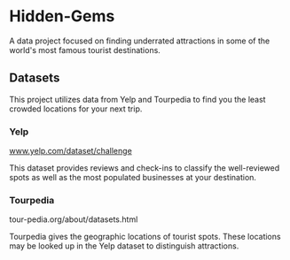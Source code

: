 # Hidden-Gems
A data project focused on finding underrated attractions in some of the world's most famous tourist destinations.

## Datasets
This project utilizes data from Yelp and Tourpedia to find you the least crowded locations for your next trip.

### Yelp
www.yelp.com/dataset/challenge

This dataset provides reviews and check-ins to classify the well-reviewed spots as well as the most populated businesses at your destination.

### Tourpedia
tour-pedia.org/about/datasets.html

Tourpedia gives the geographic locations of tourist spots. These locations may be looked up in the Yelp dataset to distinguish attractions.